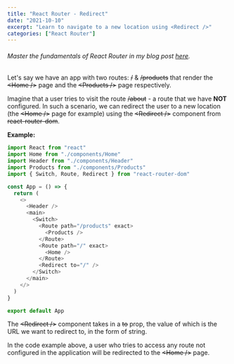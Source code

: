 ```yaml
---
title: "React Router - Redirect"
date: "2021-10-10"
excerpt: "Learn to navigate to a new location using <Redirect />"
categories: ["React Router"]
---
```


###### Master the fundamentals of React Router in my blog post [here](https://hemanta.io/introduction-to-react-router/).

Let's say we have an app with two routes: ~~/~~ & ~~/products~~ that render the ~~<Home \/>~~ page and the ~~<Products \/>~~ page respectively.

Imagine that a user tries to visit the route ~~/about~~ - a route that we have **NOT** configured. In such a scenario, we can redirect the user to a new location (the ~~<Home \/>~~ page for example) using the ~~<Redirect \/>~~ component from ~~react-router-dom~~.

**Example:**

```js {numberLines, 5-5, 19-19}
import React from "react"
import Home from "./components/Home"
import Header from "./components/Header"
import Products from "./components/Products"
import { Switch, Route, Redirect } from "react-router-dom"

const App = () => {
  return (
    <>
      <Header />
      <main>
        <Switch>
          <Route path="/products" exact>
            <Products />
          </Route>
          <Route path="/" exact>
            <Home />
          </Route>
          <Redirect to="/" />
        </Switch>
      </main>
    </>
  )
}

export default App
```

The ~~<Redirect \/>~~ component takes in a ~~to~~ prop, the value of which is the URL we want to redirect to, in the form of string.

In the code example above, a user who tries to access any route not configured in the application will be redirected to the ~~<Home \/>~~ page.
